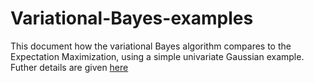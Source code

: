 # Variational-Bayes-examples

This document how the variational Bayes algorithm compares to the Expectation Maximization, using a simple univariate Gaussian example. Futher details are given [here](https://github.com/sudhaveturi/Variational-Bayes-examples/blob/master/ExamplesVB_EM.pdf)
